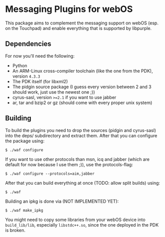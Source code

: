 Messaging Plugins for webOS
===========================

This package aims to complement the messaging support on webOS (esp. on the
Touchpad) and enable everything that is supported by libpurple.

Dependencies
------------

For now you'll need the following:

- Python
- An ARM-Linux cross-compiler toolchain (like the one from the PDK),
    version `4.3.3`
- The PDK itself (for libxml2)
- The pidgin source package (I guess every version between 2 and 3 should work,
    just use the newest one ;))
- cyrus-sasl, version `>=2.1` if you want to use jabber
- ar, tar and bzip2 or gz (should come with every proper unix system)


Building
--------

To build the plugins you need to drop the sources (pidgin and cyrus-sasl) into
the deps/ subdirectory and extract them. After that you can configure the
package using:

    $ ./waf configure

If you want to use other protocols than msn, icq and jabber (which are default
for now because I use them ;)), use the protocols-flag:

    $ ./waf configure --protocols=aim,jabber

After that you can build everything at once (TODO: allow split builds) using:

    $ ./waf

Building an ipkg is done via (NOT IMPLEMENTED YET):

    $ ./waf make_ipkg

You might need to copy some libraries from your webOS device into
`build_lib/lib`, especially `libstdc++.so`, since the one deployed in the
PDK is broken.
